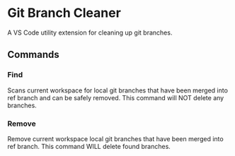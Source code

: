 # Git Branch Cleaner

A VS Code utility extension for cleaning up git branches.

## Commands

### Find

Scans current workspace for local git branches that have been merged into ref branch and can be safely removed. This command will NOT delete any branches.

### Remove

Remove current workspace local git branches that have been merged into ref branch. This command WILL delete found branches.

